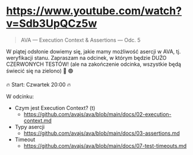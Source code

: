 # https://www.youtube.com/watch?v=Sdb3UpQCz5w

> AVA — Execution Context & Assertions — Odc. 5

W piątej odsłonie dowiemy się, jakie mamy możliwość asercji w AVA, tj. weryfikacji stanu. Zapraszam na odcinek, w którym będzie DUŻO CZERWONYCH TESTÓW! (ale na zakończenie odcinka, wszystkie będą świecić się na zielono) 🔴 🟢

🔥 Start: Czwartek 20:00 🔥

W odcinku:

- Czym jest Execution Context? (t)
  - https://github.com/avajs/ava/blob/main/docs/02-execution-context.md
- Typy asercji
  - https://github.com/avajs/ava/blob/main/docs/03-assertions.md
- Timeout
  - https://github.com/avajs/ava/blob/main/docs/07-test-timeouts.md
